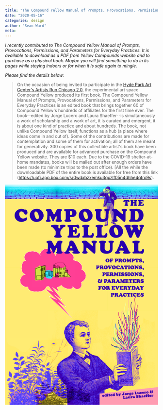 ```yaml
---
title: "The Compound Yellow Manual of Prompts, Provocations, Permissions, and Parameters for Everyday Practices"
date: "2020-05-16"
categories: design
author: "Sean Ward"
meta:
---
```


*I recently contributed to The Compound Yellow Manual of Prompts, Provocations, Permissions, and Parameters for Everyday Practices. It is available to download as a PDF from Yellow Compounds website and to purchase as a physical book. Maybe you will find something to do in its pages while staying indoors or for when it is safe again to mingle.* 

*Please find the details below:*


> On the occasion of being invited to participate in the [Hyde Park Art Center's Artists Run Chicago 2.0](https://www.hydeparkart.org/exhibition-archive/artists-run-chicago-2-0/), the experimental art space Compound Yellow produced its first book. The Compound Yellow Manual of Prompts, Provocations, Permissions, and Parameters for Everyday Practices is an edited book that brings together 60 of Compound Yellow's hundreds of affiliates for the first time ever. The book--edited by Jorge Lucero and Laura Shaeffer--is simultaneously a work of scholarship and a work of art, it is curated and emergent, it is about one kind of practice and about hundreds. The book, not unlike Compound Yellow itself, functions as a hub (a place where ideas come in and out of). Some of the contributions are made for contemplation and some of them for activation; all of them are meant for generativity. 300 copies of this collectible artist's book have been produced and are available for advanced purchase on the Compound Yellow website. They are $10 each. Due to the COVID-19 shelter-at-home mandates, books will be mailed out after enough orders have been made (to minimize trips to the post office). [All the while the downloadable PDF of the entire book is available for free from this link (https://uofi.app.box.com/s/0wdxbzxemku3qxzlf05n4dhhe4qtro9s).

![](/images/compound+yellow+manual.png)
